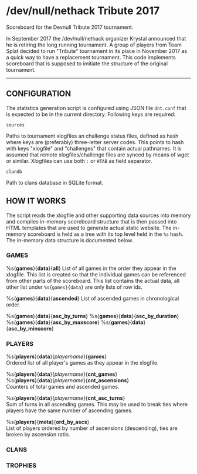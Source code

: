 # /dev/null/nethack Tribute 2017

Scoreboard for the Devnull Tribute 2017 tournament.

In September 2017 the /dev/null/nethack organizer Krystal
announced that he is retiring the long running tournament.  A group of
players from Team Splat decided to run "Tribute" tournament in its place
in November 2017 as a quick way to have a replacement tournament.  This
code implements scoreboard that is supposed to imitiate the structure of
the original tournament.

---

## CONFIGURATION

The statistics generation script is configured using JSON file `dnt.conf`
that is expected to be in the current directory.  Following keys are
required:

`sources`

Paths to tournament xlogfiles an challenge status files, defined as hash
where keys are (preferably) three-letter server codes. This points to hash
with keys "xlogfile" and "challenges" that contain actual pathnames.
It is assumed that remote xlogfiles/challenge files are synced by means of
wget or similar.  Xlogfiles can use both `:` or `HTAB` as field separator.

`clandb`

Path to clans database in SQLite format.


## HOW IT WORKS

The script reads the xlogfile and other supporting data sources into memory
and compiles in-memory scoreboard structure that is then passed into HTML
templates that are used to generate actual static website. The in-memory
scoreboard is held as a tree with its top level held in the `%s` hash. The
in-memory data structure is documented below.

### GAMES

%s{**games**}{**data**}{**all**}
List of all games in the order they appear in the xlogfile. This list
is created so that the individual games can be referenced from other
parts of the scoreboard. This list contains the actual data, all other list
under `%s{games}{data}` are only lists of row ids.

%s{**games**}{**data**}{**ascended**}
List of ascended games in chronological order.

%s{**games**}{**data**}{**asc_by_turns**}
%s{**games**}{**data**}{**asc_by_duration**}
%s{**games**}{**data**}{**asc_by_maxscore**}
%s{**games**}{**data**}{**asc_by_minscore**}


### PLAYERS

%s{**players**}{**data**}{*playername*}{**games**}  
Ordered list of all player's games as they appear in the xlogfile.

%s{**players**}{**data**}{*playername*}{**cnt_games**}  
%s{**players**}{**data**}{*playername*}{**cnt_ascensions**}  
Counters of total games and ascended games.

%s{**players**}{**data**}{*playername*}{**cnt_asc_turns**}  
Sum of turns in all ascending games. This may be used to break ties where
players have the same number of ascending games.

%s{**players**}{**meta**}{**ord_by_ascs**}  
List of players ordered by number of ascensions (descending), ties are
broken by ascension ratio.

### CLANS

### TROPHIES


